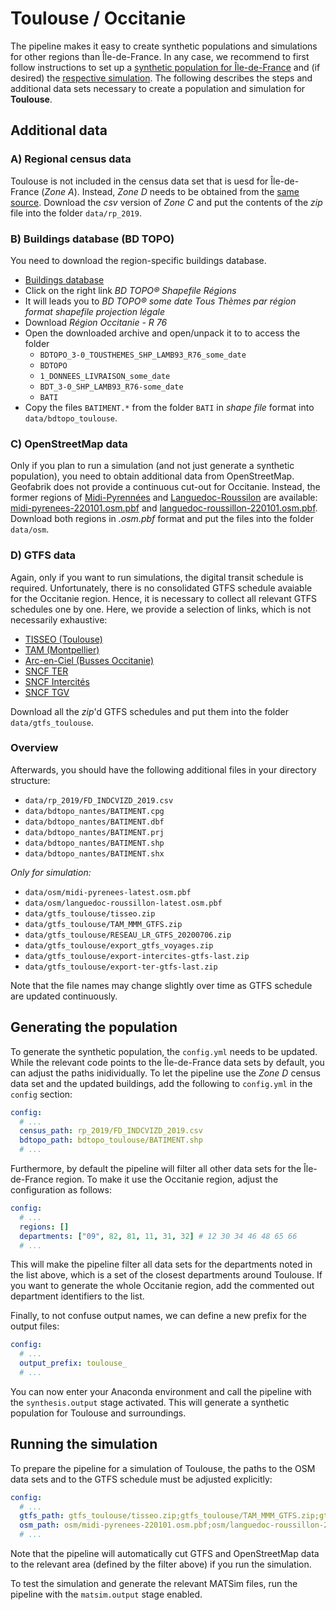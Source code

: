 # Toulouse / Occitanie

The pipeline makes it easy to create synthetic populations and simulations
for other regions than Île-de-France. In any case, we recommend to first
follow instructions to set up a [synthetic population for Île-de-France](../population.md)
and (if desired) the [respective simulation](../simulation.md). The following
describes the steps and additional data sets necessary to create a population and
simulation for **Toulouse**.

## Additional data

### A) Regional census data

Toulouse is not included in the census data set that is uesd for Île-de-France
(*Zone A*). Instead, *Zone D* needs to be obtained from the [same source](https://www.insee.fr/fr/statistiques/6544333). Download the *csv* version of *Zone C* and put the
contents of the *zip* file into the folder `data/rp_2019`.

### B) Buildings database (BD TOPO)

You need to download the region-specific buildings database.

- [Buildings database](https://geoservices.ign.fr/bdtopo)
- Click on the right link *BD TOPO® Shapefile Régions* 
- It will leads you to *BD TOPO® some date Tous Thèmes par région format shapefile projection légale*
- Download *Région Occitanie - R 76*
- Open the downloaded archive and open/unpack it to to access the folder
  - `BDTOPO_3-0_TOUSTHEMES_SHP_LAMB93_R76_some_date` 
  - `BDTOPO`
  - `1_DONNEES_LIVRAISON_some_date`
  - `BDT_3-0_SHP_LAMB93_R76-some_date`
  - `BATI`
- Copy the files `BATIMENT.*` from the folder `BATI` in *shape file* format into `data/bdtopo_toulouse`.

### C) OpenStreetMap data

Only if you plan to run a simulation (and not just generate a synthetic population),
you need to obtain additional data from OpenStreetMap.
Geofabrik does not provide a continuous cut-out for Occitanie. Instead, the
former regions of [Midi-Pyrennées](https://download.geofabrik.de/europe/france/midi-pyrenees.html) and [Languedoc-Roussilon](https://download.geofabrik.de/europe/france/languedoc-roussillon.html) are available: [midi-pyrenees-220101.osm.pbf](https://download.geofabrik.de/europe/france/midi-pyrenees-220101.osm.pbf) and [languedoc-roussillon-220101.osm.pbf](https://download.geofabrik.de/europe/france/languedoc-roussillon-220101.osm.pbf). Download both regions in *.osm.pbf* format and put the files into the
folder `data/osm`.

### D) GTFS data

Again, only if you want to run simulations, the digital transit schedule is required.
Unfortunately, there is no consolidated GTFS schedule avaiable for the Occitanie region. Hence,
it is necessary to collect all relevant GTFS schedules one by one. Here, we
provide a selection of links, which is not necessarily exhaustive:

- [TISSEO (Toulouse)](https://data.toulouse-metropole.fr/explore/dataset/tisseo-gtfs/information/)
- [TAM (Montpellier)](http://data.montpellier3m.fr/dataset/offre-de-transport-tam-en-gtfs)
- [Arc-en-Ciel (Busses Occitanie)](https://www.data.gouv.fr/fr/datasets/offre-de-transport-du-reseau-lio-arc-en-ciel-gtfs/)
- [SNCF TER](https://ressources.data.sncf.com/explore/dataset/sncf-ter-gtfs/information/)
- [SNCF Intercités](https://ressources.data.sncf.com/explore/dataset/sncf-intercites-gtfs/information/)
- [SNCF TGV](https://ressources.data.sncf.com/explore/dataset/horaires-des-train-voyages-tgvinouiouigo/information/)

Download all the *zip*'d GTFS schedules and put them into the folder `data/gtfs_toulouse`.

### Overview

Afterwards, you should have the following additional files in your directory structure:

- `data/rp_2019/FD_INDCVIZD_2019.csv`
- `data/bdtopo_nantes/BATIMENT.cpg`
- `data/bdtopo_nantes/BATIMENT.dbf`
- `data/bdtopo_nantes/BATIMENT.prj`
- `data/bdtopo_nantes/BATIMENT.shp`
- `data/bdtopo_nantes/BATIMENT.shx`

*Only for simulation:*

- `data/osm/midi-pyrenees-latest.osm.pbf`
- `data/osm/languedoc-roussillon-latest.osm.pbf`
- `data/gtfs_toulouse/tisseo.zip`
- `data/gtfs_toulouse/TAM_MMM_GTFS.zip`
- `data/gtfs_toulouse/RESEAU_LR_GTFS_20200706.zip`
- `data/gtfs_toulouse/export_gtfs_voyages.zip`
- `data/gtfs_toulouse/export-intercites-gtfs-last.zip`
- `data/gtfs_toulouse/export-ter-gtfs-last.zip`

Note that the file names may change slightly over time as GTFS schedule are
updated continuously.

## Generating the population

To generate the synthetic population, the `config.yml` needs to be updated. While
the relevant code points to the Île-de-France data sets by default, you can
adjust the paths inidividually. To let the pipeline use the *Zone D* census
data set and the updated buildings, add the following to `config.yml` in the `config` section:

```yaml
config:
  # ...
  census_path: rp_2019/FD_INDCVIZD_2019.csv
  bdtopo_path: bdtopo_toulouse/BATIMENT.shp
  # ...
```

Furthermore, by default the pipeline will filter all other data sets for the
Île-de-France region. To make it use the Occitanie region, adjust the
configuration as follows:

```yaml
config:
  # ...
  regions: []
  departments: ["09", 82, 81, 11, 31, 32] # 12 30 34 46 48 65 66
  # ...
```

This will make the pipeline filter all data sets for the departments noted
in the list above, which is a set of the closest departments around Toulouse.
If you want to generate the whole Occitanie region, add the commented out
department identifiers to the list.

Finally, to not confuse output names, we can define a new prefix for the output files:

```yaml
config:
  # ...
  output_prefix: toulouse_
  # ...
```

You can now enter your Anaconda environment and call the pipeline with the
`synthesis.output` stage activated. This will generate a synthetic population
for Toulouse and surroundings.

## Running the simulation

To prepare the pipeline for a simulation of Toulouse, the paths to the OSM data sets and to the GTFS schedule must be adjusted explicitly:

```yaml
config:
  # ...
  gtfs_path: gtfs_toulouse/tisseo.zip;gtfs_toulouse/TAM_MMM_GTFS.zip;gtfs_toulouse/export_gtfs_voyages.zip;gtfs_toulouse/export-intercites-gtfs-last.zip;gtfs_toulouse/export-ter-gtfs-last.zip;gtfs_toulouse/RESEAU_LR_GTFS_20200706.zip
  osm_path: osm/midi-pyrenees-220101.osm.pbf;osm/languedoc-roussillon-220101.osm.pbf
  # ...
```

Note that the pipeline will automatically cut GTFS and OpenStreetMap data
to the relevant area (defined by the filter above) if you run the simulation.

To test the simulation and generate the relevant MATSim files, run the pipeline
with the `matsim.output` stage enabled.
